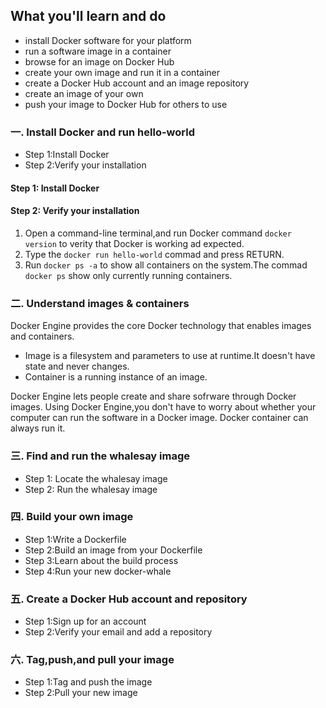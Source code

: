 ## What you'll learn and do

* install Docker software for your platform
* run a software image in a container
* browse for an image on Docker Hub
* create your own image and run it in a container
* create a Docker Hub account and an image repository
* create an image of your own
* push your image to Docker Hub for others to use

### 一. Install Docker and run hello-world
* Step 1:Install Docker
* Step 2:Verify your installation

#### Step 1: Install Docker 
#### Step 2: Verify your installation
1. Open a command-line terminal,and run Docker command `docker version` to verity that Docker is working ad expected.
2. Type the `docker run hello-world` commad and press RETURN.
3. Run `docker ps -a` to show all containers on the system.The commad `docker ps` show only currently running containers.

### 二. Understand images & containers
Docker Engine provides the core Docker technology that enables images and containers. 
* Image is a filesystem and parameters to use at runtime.It doesn't have state and never changes.
* Container is a running instance of an image.

Docker Engine lets people create and share sofrware through Docker images. Using Docker Engine,you don't have to worry about whether your computer can run the software in a Docker image.
Docker container can always run it.

### 三. Find and run the whalesay image
* Step 1: Locate the whalesay image
* Step 2: Run the whalesay image

### 四. Build your own image
* Step 1:Write a Dockerfile
* Step 2:Build an image from your Dockerfile
* Step 3:Learn about the build process
* Step 4:Run your new docker-whale

### 五. Create a Docker Hub account and repository
* Step 1:Sign up for an account
* Step 2:Verify your email and add a repository

### 六. Tag,push,and pull your image
* Step 1:Tag and push the image
* Step 2:Pull your new image



